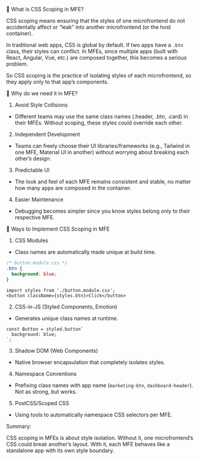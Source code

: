 🔹 What is CSS Scoping in MFE?

CSS scoping means ensuring that the styles of one microfrontend do not accidentally affect or “leak” into another microfrontend (or the host container).

In traditional web apps, CSS is global by default. If two apps have a `.btn` class, their styles can conflict. In MFEs, since multiple apps (built with React, Angular, Vue, etc.) are composed together, this becomes a serious problem.

So CSS scoping is the practice of isolating styles of each microfrontend, so they apply only to that app’s components.

🔹 Why do we need it in MFE?

1. Avoid Style Collisions

- Different teams may use the same class names (.header, .btn, .card) in their MFEs. Without scoping, these styles could override each other.

2. Independent Development

- Teams can freely choose their UI libraries/frameworks (e.g., Tailwind in one MFE, Material UI in another) without worrying about breaking each other’s design.

3. Predictable UI

- The look and feel of each MFE remains consistent and stable, no matter how many apps are composed in the container.

4. Easier Maintenance

- Debugging becomes simpler since you know styles belong only to their respective MFE.

🔹 Ways to Implement CSS Scoping in MFE

1. CSS Modules

- Class names are automatically made unique at build time.

```css
/* button.module.css */
.btn {
  background: blue;
}
```
```tsx
import styles from './button.module.css';
<button className={styles.btn}>Click</button>
```

2. CSS-in-JS (Styled Components, Emotion)

- Generates unique class names at runtime.

```tsx
const Button = styled.button`
  background: blue;
`;
```
3. Shadow DOM (Web Components)

- Native browser encapsulation that completely isolates styles.

4. Namespace Conventions

- Prefixing class names with app name (`marketing-btn`, `dashboard-header`). Not as strong, but works.

5. PostCSS/Scoped CSS

- Using tools to automatically namespace CSS selectors per MFE.

Summary:

CSS scoping in MFEs is about style isolation. Without it, one microfrontend’s CSS could break another’s layout. With it, each MFE behaves like a standalone app with its own style boundary.
